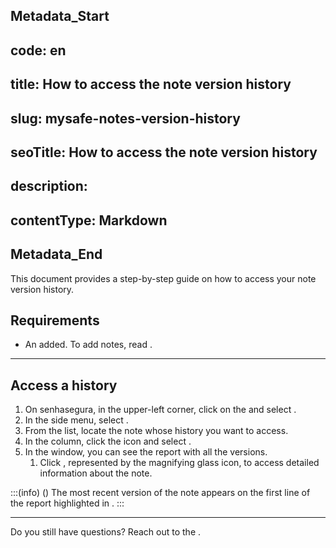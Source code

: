 ## Metadata_Start 
## code: en
## title: How to access the note version history 
## slug: mysafe-notes-version-history 
## seoTitle: How to access the note version history 
## description:  
## contentType: Markdown 
## Metadata_End
This document provides a step-by-step guide on how to access your note version history.

## Requirements
* An added. To add notes, read .

***

## Access a history

1. On senhasegura, in the upper-left corner, click on the  and select .
2. In the side menu, select .
3. From the list, locate the note whose history you want to access.
4. In the  column, click the  icon and select .
6. In the  window, you can see the report with all the versions.
    1. Click , represented by the magnifying glass icon, to access detailed information about the note.

:::(info) ()
The most recent version of the note appears on the first line of the report highlighted in .
:::
***

Do you still have questions? Reach out to the .